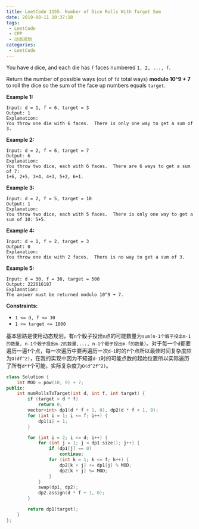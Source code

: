 ```yaml
---
title: LeetCode 1155. Number of Dice Rolls With Target Sum
date: 2019-08-11 10:37:18
tags:
 - LeetCode
 - CPP
 - 动态规划
categories:
 - LeetCode
---
```


You have `d` dice, and each die has `f` faces numbered `1, 2, ..., f`.

Return the number of possible ways (out of `fd` total ways) **modulo 10^9 + 7** to roll the dice so the sum of the face up numbers equals `target`.

 

**Example 1:**

```
Input: d = 1, f = 6, target = 3
Output: 1
Explanation: 
You throw one die with 6 faces.  There is only one way to get a sum of 3.
```

**Example 2:**

```
Input: d = 2, f = 6, target = 7
Output: 6
Explanation: 
You throw two dice, each with 6 faces.  There are 6 ways to get a sum of 7:
1+6, 2+5, 3+4, 4+3, 5+2, 6+1.
```

**Example 3:**

```
Input: d = 2, f = 5, target = 10
Output: 1
Explanation: 
You throw two dice, each with 5 faces.  There is only one way to get a sum of 10: 5+5.
```

**Example 4:**

```
Input: d = 1, f = 2, target = 3
Output: 0
Explanation: 
You throw one die with 2 faces.  There is no way to get a sum of 3.
```

**Example 5:**

```
Input: d = 30, f = 30, target = 500
Output: 222616187
Explanation: 
The answer must be returned modulo 10^9 + 7.
```

 

**Constraints:**

- `1 <= d, f <= 30`
- `1 <= target <= 1000`

<!-- more -->

基本思路是使用动态规划，有`n`个骰子投出`m`点的可能数量为`sum(n-1个骰子投出m-1的数量, n-1个骰子投出m-2的数量,..., n-1个骰子投出m-f的数量)`。对于每一个`d`都要遍历一遍`f`个点，每一次遍历中要再遍历一次`d-1`时的`f`个点所以最佳时间复杂度应为`O(df^2)`，在我的实现中因为不知道`d-1`时的可能点数的起始位置所以实际遍历了所有`d*f`个可能，实际复杂度为`O(d^2f^2)`。

```cpp
class Solution {
    int MOD = pow(10, 9) + 7;
public:
    int numRollsToTarget(int d, int f, int target) {
        if (target > d * f)
            return 0;
        vector<int> dp1(d * f + 1, 0), dp2(d * f + 1, 0);
        for (int i = 1; i <= f; i++) {
            dp1[i] = 1;
        }

        for (int i = 2; i <= d; i++) {
            for (int j = 1; j < dp1.size(); j++) {
                if (dp1[j] == 0)
                    continue;
                for (int k = 1; k <= f; k++) {
                    dp2[k + j] += dp1[j] % MOD;
                    dp2[k + j] %= MOD;
                }
            }
            swap(dp1, dp2);
            dp2.assign(d * f + 1, 0);
        }

        return dp1[target];
    }
};
```

